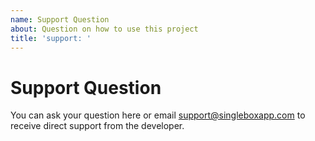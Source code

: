 ```yaml
---
name: Support Question
about: Question on how to use this project
title: 'support: '
---
```


# Support Question

You can ask your question here or email support@singleboxapp.com to receive direct support from the developer.